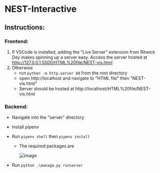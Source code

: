 # NEST-Interactive

## Instructions:
### Frontend:
1. If VSCode is installed, adding the "Live Server" extension from Ritwick Dey makes spinning up a server easy. Access the server hosted at http://127.0.0.1:5500/HTML%20file/NEST-vis.html
2. Otherwise
   - run `python -m http.server 80` from the root directory
   - open http://localhost and navigate to "HTML file" then "NEST-vis.html"
   - Server should be hosted at http://localhost/HTML%20file/NEST-vis.html

### Backend: 
- Navigate into the "server" directory
- Install pipenv
- Run `pipenv shell` then `pipenv install`
  - The required packages are

    ![image](https://github.com/schwartzlab-methods/nest-interactive/assets/43073270/f0d8a619-6470-4662-8819-7be1becfdb04)

- Run `python .\manage.py runserver`
